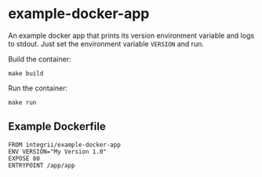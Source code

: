 # example-docker-app
An example docker app that prints its version environment variable and logs to stdout.  Just set the environment variable `VERSION` and run.  

Build the container:

`make build`

Run the container:

`make run`


## Example Dockerfile

```
FROM integrii/example-docker-app
ENV VERSION="My Version 1.0"
EXPOSE 80
ENTRYPOINT /app/app
```
